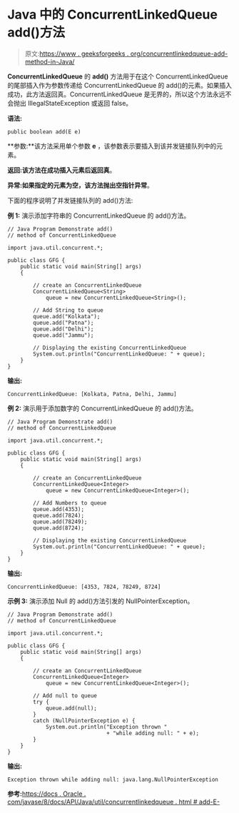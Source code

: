 # Java 中的 ConcurrentLinkedQueue add()方法

> 原文:[https://www . geeksforgeeks . org/concurrentlinkedqueue-add-method-in-Java/](https://www.geeksforgeeks.org/concurrentlinkedqueue-add-method-in-java/)

**ConcurrentLinkedQueue** 的 **add()** 方法用于在这个 ConcurrentLinkedQueue 的尾部插入作为参数传递给 ConcurrentLinkedQueue 的 add()的元素。如果插入成功，此方法返回真。ConcurrentLinkedQueue 是无界的，所以这个方法永远不会抛出 IllegalStateException 或返回 false。

**语法:**

```
public boolean add(E e)
```

**参数:**该方法采用单个参数 **e** ，该参数表示要插入到该并发链接队列中的元素。

**返回:**该方法在成功插入元素后返回**真**。

**异常:**如果指定的元素为空，该方法抛出**空指针异常**。

下面的程序说明了并发链接队列的 add()方法:

**例 1:** 演示添加字符串的 ConcurrentLinkedQueue 的 add()方法。

```
// Java Program Demonstrate add()
// method of ConcurrentLinkedQueue

import java.util.concurrent.*;

public class GFG {
    public static void main(String[] args)
    {

        // create an ConcurrentLinkedQueue
        ConcurrentLinkedQueue<String>
            queue = new ConcurrentLinkedQueue<String>();

        // Add String to queue
        queue.add("Kolkata");
        queue.add("Patna");
        queue.add("Delhi");
        queue.add("Jammu");

        // Displaying the existing ConcurrentLinkedQueue
        System.out.println("ConcurrentLinkedQueue: " + queue);
    }
}
```

**输出:**

```
ConcurrentLinkedQueue: [Kolkata, Patna, Delhi, Jammu]

```

**例 2:** 演示用于添加数字的 ConcurrentLinkedQueue 的 add()方法。

```
// Java Program Demonstrate add()
// method of ConcurrentLinkedQueue

import java.util.concurrent.*;

public class GFG {
    public static void main(String[] args)
    {

        // create an ConcurrentLinkedQueue
        ConcurrentLinkedQueue<Integer>
            queue = new ConcurrentLinkedQueue<Integer>();

        // Add Numbers to queue
        queue.add(4353);
        queue.add(7824);
        queue.add(78249);
        queue.add(8724);

        // Displaying the existing ConcurrentLinkedQueue
        System.out.println("ConcurrentLinkedQueue: " + queue);
    }
}
```

**输出:**

```
ConcurrentLinkedQueue: [4353, 7824, 78249, 8724]

```

**示例 3:** 演示添加 Null 的 add()方法引发的 NullPointerException。

```
// Java Program Demonstrate add()
// method of ConcurrentLinkedQueue

import java.util.concurrent.*;

public class GFG {
    public static void main(String[] args)
    {

        // create an ConcurrentLinkedQueue
        ConcurrentLinkedQueue<Integer>
            queue = new ConcurrentLinkedQueue<Integer>();

        // Add null to queue
        try {
            queue.add(null);
        }
        catch (NullPointerException e) {
            System.out.println("Exception thrown "
                               + "while adding null: " + e);
        }
    }
}
```

**输出:**

```
Exception thrown while adding null: java.lang.NullPointerException

```

**参考:**[https://docs . Oracle . com/javase/8/docs/API/Java/util/concurrentlinkedqueue . html # add-E-](https://docs.oracle.com/javase/8/docs/api/java/util/concurrent/ConcurrentLinkedQueue.html#add-E-)